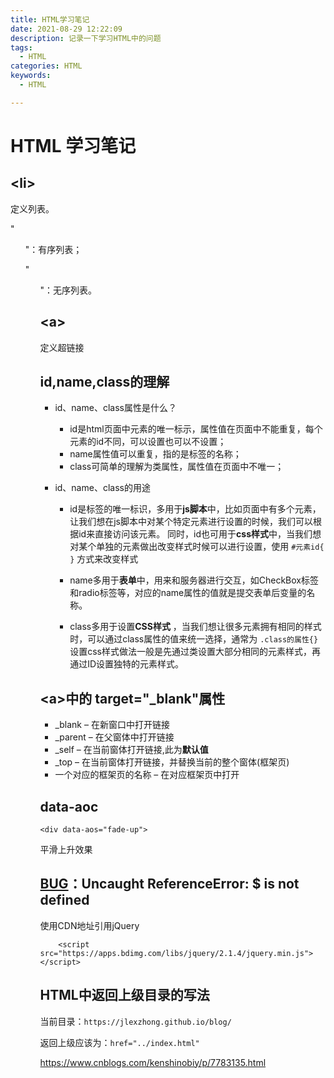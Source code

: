 ```yaml
---
title: HTML学习笔记
date: 2021-08-29 12:22:09
description: 记录一下学习HTML中的问题
tags:
  - HTML
categories: HTML
keywords:
  - HTML

---
```


# HTML 学习笔记

## &lt;li&gt;

定义列表。

"<ol>"：有序列表；

"<ul>"：无序列表。

## &lt;a&gt;

定义超链接

## id,name,class的理解

- id、name、class属性是什么？
  - id是html页面中元素的唯一标示，属性值在页面中不能重复，每个元素的id不同，可以设置也可以不设置；
  - name属性值可以重复，指的是标签的名称；
  - class可简单的理解为类属性，属性值在页面中不唯一；

- id、name、class的用途
  - id是标签的唯一标识，多用于**js脚本**中，比如页面中有多个元素，让我们想在js脚本中对某个特定元素进行设置的时候，我们可以根据id来直接访问该元素。
  同时，id也可用于**css样式**中，当我们想对某个单独的元素做出改变样式时候可以进行设置，使用  `#元素id{ }` 方式来改变样式
  - name多用于**表单**中，用来和服务器进行交互，如CheckBox标签和radio标签等，对应的name属性的值就是提交表单后变量的名称。

  - class多用于设置**CSS样式** ，当我们想让很多元素拥有相同的样式时，可以通过class属性的值来统一选择，通常为 `.class的属性{} ` 设置css样式做法一般是先通过类设置大部分相同的元素样式，再通过ID设置独特的元素样式。

## &lt;a&gt;中的 target="_blank"属性

- _blank – 在新窗口中打开链接
- _parent – 在父窗体中打开链接
- _self – 在当前窗体打开链接,此为**默认值**
- _top – 在当前窗体打开链接，并替换当前的整个窗体(框架页)
- 一个对应的框架页的名称 – 在对应框架页中打开



## data-aoc

```
<div data-aos="fade-up">
```

平滑上升效果

## <u>BUG</u>：Uncaught ReferenceError: $ is not defined

使用CDN地址引用jQuery

```
    <script src="https://apps.bdimg.com/libs/jquery/2.1.4/jquery.min.js"></script>

```

## HTML中返回上级目录的写法

当前目录：`https://jlexzhong.github.io/blog/`

返回上级应该为：`href="../index.html"`

https://www.cnblogs.com/kenshinobiy/p/7783135.html

